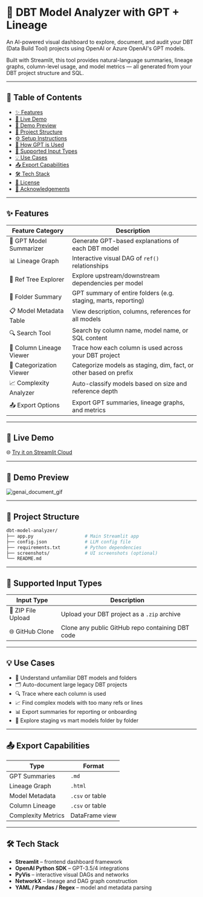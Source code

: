 # 🧠 DBT Model Analyzer with GPT + Lineage

An AI-powered visual dashboard to explore, document, and audit your DBT (Data Build Tool) projects using OpenAI or Azure OpenAI's GPT models.

Built with Streamlit, this tool provides natural-language summaries, lineage graphs, column-level usage, and model metrics — all generated from your DBT project structure and SQL.

---

## 📌 Table of Contents

- [✨ Features](#-features)
- [🚀 Live Demo](#-live-demo)
- [🚀 Demo Preview](#-demo-preview)
- [📂 Project Structure](#-project-structure)
- [⚙️ Setup Instructions](#️-setup-instructions)
- [🧠 How GPT is Used](#-how-gpt-is-used)
- [📁 Supported Input Types](#-supported-input-types)
- [💡 Use Cases](#-use-cases)
- [📤 Export Capabilities](#-export-capabilities)
- [🛠 Tech Stack](#-tech-stack)
- [🪪 License](#-license)
- [🙌 Acknowledgements](#-acknowledgements)

---

## ✨ Features

| Feature Category         | Description                                                                 |
|--------------------------|-----------------------------------------------------------------------------|
| 📄 GPT Model Summarizer   | Generate GPT-based explanations of each DBT model                           |
| 📊 Lineage Graph          | Interactive visual DAG of `ref()` relationships                             |
| 🌳 Ref Tree Explorer      | Explore upstream/downstream dependencies per model                          |
| 📁 Folder Summary         | GPT summary of entire folders (e.g. staging, marts, reporting)              |
| 📋 Model Metadata Table   | View description, columns, references for all models                        |
| 🔍 Search Tool            | Search by column name, model name, or SQL content                           |
| 🧬 Column Lineage Viewer  | Trace how each column is used across your DBT project                       |
| 🧭 Categorization Viewer  | Categorize models as staging, dim, fact, or other based on prefix           |
| 📈 Complexity Analyzer    | Auto-classify models based on size and reference depth                      |
| 📤 Export Options         | Export GPT summaries, lineage graphs, and metrics                           |

---


## 🚀 Live Demo

🌐 [Try it on Streamlit Cloud](https://genai-dbt-model-analyzer.streamlit.app/)  

---


## 🚀 Demo Preview
![genai_document_gif](https://github.com/user-attachments/assets/cbb73204-81b5-4444-a4cb-bdaee94fda6a)


---

## 📂 Project Structure

```bash
dbt-model-analyzer/
├── app.py                   # Main Streamlit app
├── config.json              # LLM config file
├── requirements.txt         # Python dependencies
├── screenshots/             # UI screenshots (optional)
└── README.md
```

---

## 📁 Supported Input Types

| Input Type        | Description                                      |
|-------------------|--------------------------------------------------|
| 📁 ZIP File Upload | Upload your DBT project as a `.zip` archive      |
| 🌐 GitHub Clone    | Clone any public GitHub repo containing DBT code |

---

## 💡 Use Cases

- 🧠 Understand unfamiliar DBT models and folders
- 🗂 Auto-document large legacy DBT projects
- 🔍 Trace where each column is used
- 📈 Find complex models with too many refs or lines
- 📊 Export summaries for reporting or onboarding
- 📁 Explore staging vs mart models folder by folder

---

## 📤 Export Capabilities

| Type               | Format         |
|--------------------|----------------|
| GPT Summaries      | `.md`          |
| Lineage Graph      | `.html`        |
| Model Metadata     | `.csv` or table |
| Column Lineage     | `.csv` or table |
| Complexity Metrics | DataFrame view |

---

## 🛠 Tech Stack

- **Streamlit** – frontend dashboard framework  
- **OpenAI Python SDK** – GPT-3.5/4 integrations  
- **PyVis** – interactive visual DAGs and networks  
- **NetworkX** – lineage and DAG graph construction  
- **YAML / Pandas / Regex** – model and metadata parsing
